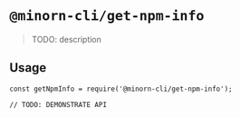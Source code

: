 # `@minorn-cli/get-npm-info`

> TODO: description

## Usage

```
const getNpmInfo = require('@minorn-cli/get-npm-info');

// TODO: DEMONSTRATE API
```

